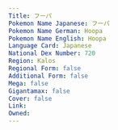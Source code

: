 ```yaml
---
﻿Title: フーパ
Pokemon Name Japanese: フーパ
Pokemon Name German: Hoopa
Pokemon Name English: Hoopa
Language Card: Japanese
National Dex Number: 720
Region: Kalos
Regional Form: false
Additional Form: false
Mega: false
Gigantamax: false
Cover: false
Link: 
Owned: 
---
```

